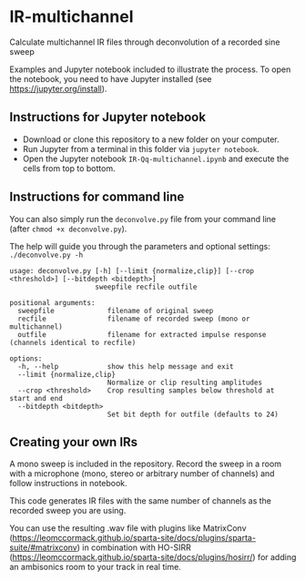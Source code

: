 # IR-multichannel
Calculate multichannel IR files through deconvolution of a recorded sine sweep

Examples and Jupyter notebook included to illustrate the process.
To open the notebook, you need to have Jupyter installed (see https://jupyter.org/install).

## Instructions for Jupyter notebook
* Download or clone this repository to a new folder on your computer. 
* Run Jupyter from a terminal in this folder via `jupyter notebook`.
* Open the Jupyter notebook `IR-Qq-multichannel.ipynb` and execute the cells from top to bottom. 

## Instructions for command line
You can also simply run the `deconvolve.py` file from your command line (after `chmod +x deconvolve.py`).

The help will guide you through the parameters and optional settings:
`./deconvolve.py -h`
```
usage: deconvolve.py [-h] [--limit {normalize,clip}] [--crop <threshold>] [--bitdepth <bitdepth>]
                     sweepfile recfile outfile

positional arguments:
  sweepfile             filename of original sweep
  recfile               filename of recorded sweep (mono or multichannel)
  outfile               filename for extracted impulse response (channels identical to recfile)

options:
  -h, --help            show this help message and exit
  --limit {normalize,clip}
                        Normalize or clip resulting amplitudes
  --crop <threshold>    Crop resulting samples below threshold at start and end
  --bitdepth <bitdepth>
                        Set bit depth for outfile (defaults to 24)
```

## Creating your own IRs
A mono sweep is included in the repository. Record the sweep in a room with a microphone (mono, stereo or arbitrary number of channels) and follow instructions in notebook.

This code generates IR files with the same number of channels as the recorded sweep you are using.

You can use the resulting .wav file with plugins like MatrixConv (https://leomccormack.github.io/sparta-site/docs/plugins/sparta-suite/#matrixconv) in combination with HO-SIRR (https://leomccormack.github.io/sparta-site/docs/plugins/hosirr/) for adding an ambisonics room to your track in real time. 
